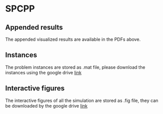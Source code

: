 # SPCPP

## Appended results
The appended visualized results are available in the PDFs above.

## Instances
The problem instances are stored as .mat file, please download the instances using the google drive [link](https://drive.google.com/drive/folders/13HHR0MmQb7SUd1y2hFrowSQu0qfH60E8?usp=drive_link)

## Interactive figures

The interactive figures of all the simulation are stored as .fig file, they can be downloaded by the google drive [link](https://drive.google.com/drive/folders/1-B8p1WPs3wwRa3L4haMsn-V5BEmv5kOp?usp=drive_link)
